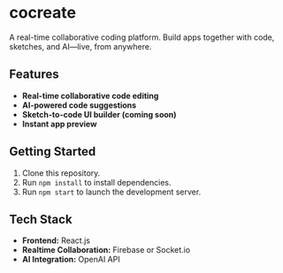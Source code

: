 # cocreate

A real-time collaborative coding platform. Build apps together with code, sketches, and AI—live, from anywhere.

## Features

- **Real-time collaborative code editing**
- **AI-powered code suggestions**
- **Sketch-to-code UI builder (coming soon)** 
- **Instant app preview**

## Getting Started

1. Clone this repository.
2. Run `npm install` to install dependencies. 
3. Run `npm start` to launch the development server.

## Tech Stack

- **Frontend:** React.js
- **Realtime Collaboration:** Firebase or Socket.io
- **AI Integration:** OpenAI API


